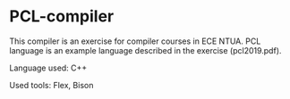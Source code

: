 # PCL-compiler

This compiler is an exercise for compiler courses in ECE NTUA. PCL language is an example language described in the exercise (pcl2019.pdf).

Language used: C++

Used tools: Flex, Bison
